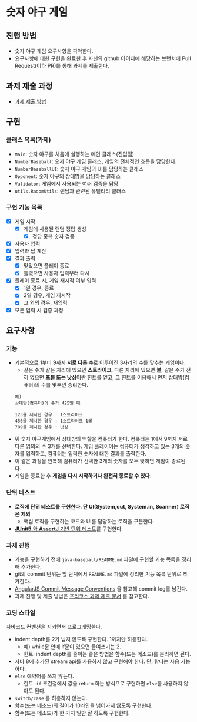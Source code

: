 # 숫자 야구 게임

## 진행 방법

* 숫자 야구 게임 요구사항을 파악한다.
* 요구사항에 대한 구현을 완료한 후 자신의 github 아이디에 해당하는 브랜치에 Pull Request(이하 PR)를 통해 과제를 제출한다.

## 과제 제출 과정

* [과제 제출 방법](https://github.com/next-step/nextstep-docs/tree/master/ent-precourse)

## 구현

### 클래스 목록(가제)

- `Main`: 숫자 야구를 처음에 실행하는 메인 클래스(진입점)
- `NumberBaseball`: 숫자 야구 게임 클래스, 게임의 전체적인 흐름을 담당한다.
- `NumberBaseballUI`: 숫자 야구 게임의 UI를 담당하는 클래스
- `Opponent`: 숫자 야구의 상대방을 담당하는 클래스
- `Validator`: 게임에서 사용되는 여러 검증을 담당
- `utils.RadomUtils`: 랜덤과 관련된 유틸리티 클래스

### 구현 기능 목록

- [x] 게임 시작
    - [x] 게임에 사용될 랜덤 정답 생성
        - [x] 정답 중복 숫자 검증
- [x] 사용자 입력
- [x] 입력과 답 계산
- [x] 결과 출력
    - [x] 맞았으면 플레이 종료
    - [x] 틀렸으면 사용자 입력부터 다시
- [x] 플레이 종료 시, 게임 재시작 여부 입력
    - [x] 1일 경우, 종료
    - [x] 2일 경우, 게임 재시작
    - [x] 그 외의 경우, 재입력
- [x] 모든 입력 시 검증 과정

## 요구사항

### 기능

- 기본적으로 1부터 9까지 **서로 다른 수**로 이루어진 3자리의 수를 맞추는 게임이다.
    - 같은 수가 같은 자리에 있으면 **스트라이크**, 다른 자리에 있으면 **볼**, 같은 수가 전혀 없으면 **포볼 또는 낫싱**이란 힌트를 얻고, 그 힌트를 이용해서
      먼저 상대방(컴퓨터)의 수를 맞추면
      승리한다.
    ```text
    예)
    상대방(컴퓨터)의 수가 425일 때
  
    123을 제시한 경우 : 1스트라이크
    456을 제시한 경우 : 1스트라이크 1볼
    789를 제시한 경우 : 낫싱
    ```
- 위 숫자 야구게임에서 상대방의 역할을 컴퓨터가 한다. 컴퓨터는 1에서 9까지 서로 다른 임의의 수 3개를 선택한다. 게임 플레이어는 컴퓨터가 생각하고 있는 3개의 숫자를
  입력하고, 컴퓨터는 입력한 숫자에 대한
  결과를 출력한다.
- 이 같은 과정을 반복해 컴퓨터가 선택한 3개의 숫자를 모두 맞히면 게임이 종료된다.
- 게임을 종료한 후 **게임을 다시 시작하거나 완전히 종료할 수 있다.**

### 단위 테스트

- **로직에 단위 테스트를 구현한다. 단 UI(System,out, System.in, Scanner) 로직은 제외**
    - 핵심 로직을 구현하는 코드와 UI를 담당하는 로직을 구분한다.
- [**JUnit5** 와 **AssertJ**
  기반 단위 테스트](https://drive.google.com/file/d/1Gsn5ObkoNPi9i7pmBtEBTAONSImtWF4M/view?usp=sharing)를
  구현한다.

### 과제 진행

- 기능을 구현하기 전에 `java-baseball/README.md` 파일에 구현할 기능 목록을 정리해 추가한다.
- git의 commit 단위는 앞 단계에서 `README.md` 파일에 정리한 기능 목록 단위로 추가한다.
- [AngularJS Commit Message Conventions](https://gist.github.com/stephenparish/9941e89d80e2bc58a153)
  을 참고해 commit log를
  남긴다.
- 과제 진행 및 제출
  방법은 [프리코스 과제 제출 문서](https://github.com/next-step/nextstep-docs/tree/master/ent-precourse) 를 참고한다.

### 코딩 스타일

[자바코드 컨벤션](https://github.com/woowacourse/woowacourse-docs/tree/master/styleguide/java)을 지키면서
프로그래밍한다.

- indent depth를 2가 넘지 않도록 구현한다. 1까지만 허용한다.
    - 예) while문 안에 if문이 있으면 들여쓰기는 2.
    - 힌트: indent depth를 줄이는 좋은 방법은 함수(또는 메소드)를 분리하면 된다.
- 자바 8에 추가된 stream api를 사용하지 않고 구현해야 한다. 단, 람다는 사용 가능하다.
- `else` 예약어를 쓰지 않는다.
    - 힌트: `if` 조건절에서 값을 return 하는 방식으로 구현하면 `else`를 사용하지 않아도 된다.
- `switch/case` 를 허용하지 않는다.
- 함수(또는 메소드)의 길이가 10라인을 넘어가지 않도록 구현한다.
- 함수(또는 메소드)가 한 가지 일만 잘 하도록 구현한다.

